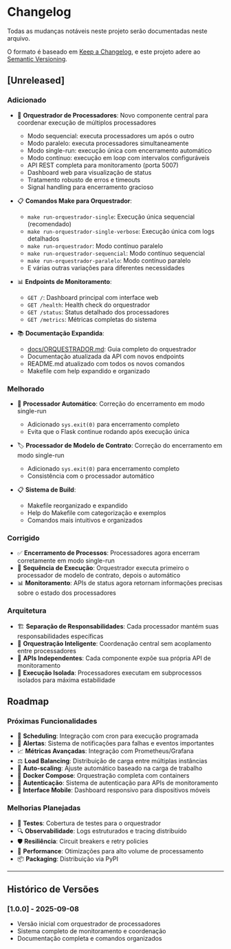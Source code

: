 # Changelog

Todas as mudanças notáveis neste projeto serão documentadas neste arquivo.

O formato é baseado em [Keep a Changelog](https://keepachangelog.com/en/1.0.0/),
e este projeto adere ao [Semantic Versioning](https://semver.org/spec/v2.0.0.html).

## [Unreleased]

### Adicionado

- 🎯 **Orquestrador de Processadores**: Novo componente central para coordenar execução de múltiplos processadores

  - Modo sequencial: executa processadores um após o outro
  - Modo paralelo: executa processadores simultaneamente
  - Modo single-run: execução única com encerramento automático
  - Modo contínuo: execução em loop com intervalos configuráveis
  - API REST completa para monitoramento (porta 5007)
  - Dashboard web para visualização de status
  - Tratamento robusto de erros e timeouts
  - Signal handling para encerramento gracioso

- 📋 **Comandos Make para Orquestrador**:

  - `make run-orquestrador-single`: Execução única sequencial (recomendado)
  - `make run-orquestrador-single-verbose`: Execução única com logs detalhados
  - `make run-orquestrador`: Modo contínuo paralelo
  - `make run-orquestrador-sequencial`: Modo contínuo sequencial
  - `make run-orquestrador-paralelo`: Modo contínuo paralelo
  - E várias outras variações para diferentes necessidades

- 📊 **Endpoints de Monitoramento**:

  - `GET /`: Dashboard principal com interface web
  - `GET /health`: Health check do orquestrador
  - `GET /status`: Status detalhado dos processadores
  - `GET /metrics`: Métricas completas do sistema

- 📚 **Documentação Expandida**:
  - [docs/ORQUESTRADOR.md](docs/ORQUESTRADOR.md): Guia completo do orquestrador
  - Documentação atualizada da API com novos endpoints
  - README.md atualizado com todos os novos comandos
  - Makefile com help expandido e organizado

### Melhorado

- 🔄 **Processador Automático**: Correção do encerramento em modo single-run

  - Adicionado `sys.exit(0)` para encerramento completo
  - Evita que o Flask continue rodando após execução única

- 🏷️ **Processador de Modelo de Contrato**: Correção do encerramento em modo single-run

  - Adicionado `sys.exit(0)` para encerramento completo
  - Consistência com o processador automático

- 📋 **Sistema de Build**:
  - Makefile reorganizado e expandido
  - Help do Makefile com categorização e exemplos
  - Comandos mais intuitivos e organizados

### Corrigido

- ✅ **Encerramento de Processos**: Processadores agora encerram corretamente em modo single-run
- 🔄 **Sequência de Execução**: Orquestrador executa primeiro o processador de modelo de contrato, depois o automático
- 📊 **Monitoramento**: APIs de status agora retornam informações precisas sobre o estado dos processadores

### Arquitetura

- 🏗️ **Separação de Responsabilidades**: Cada processador mantém suas responsabilidades específicas
- 🔧 **Orquestração Inteligente**: Coordenação central sem acoplamento entre processadores
- 📡 **APIs Independentes**: Cada componente expõe sua própria API de monitoramento
- 🔄 **Execução Isolada**: Processadores executam em subprocessos isolados para máxima estabilidade

## Roadmap

### Próximas Funcionalidades

- 📅 **Scheduling**: Integração com cron para execução programada
- 🚨 **Alertas**: Sistema de notificações para falhas e eventos importantes
- 📈 **Métricas Avançadas**: Integração com Prometheus/Grafana
- ⚖️ **Load Balancing**: Distribuição de carga entre múltiplas instâncias
- 🔄 **Auto-scaling**: Ajuste automático baseado na carga de trabalho
- 🐳 **Docker Compose**: Orquestração completa com containers
- 🔐 **Autenticação**: Sistema de autenticação para APIs de monitoramento
- 📱 **Interface Mobile**: Dashboard responsivo para dispositivos móveis

### Melhorias Planejadas

- 🧪 **Testes**: Cobertura de testes para o orquestrador
- 🔍 **Observabilidade**: Logs estruturados e tracing distribuído
- 🛡️ **Resiliência**: Circuit breakers e retry policies
- 🚀 **Performance**: Otimizações para alto volume de processamento
- 📦 **Packaging**: Distribuição via PyPI

---

## Histórico de Versões

### [1.0.0] - 2025-09-08

- Versão inicial com orquestrador de processadores
- Sistema completo de monitoramento e coordenação
- Documentação completa e comandos organizados
